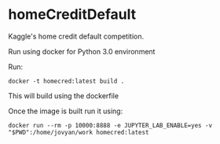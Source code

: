 # homeCreditDefault
Kaggle's home credit default competition.

Run using docker for Python 3.0 environment

Run:
```
docker -t homecred:latest build .
```
This will build using the dockerfile

Once the image is built run it using:

```
docker run --rm -p 10000:8888 -e JUPYTER_LAB_ENABLE=yes -v "$PWD":/home/jovyan/work homecred:latest
```

